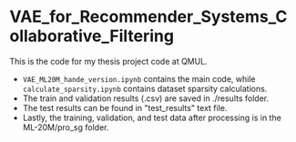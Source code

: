 # VAE_for_Recommender_Systems_Collaborative_Filtering
This is the code for my thesis project code at QMUL.
- `VAE_ML20M_hande_version.ipynb` contains the main code, while `calculate_sparsity.ipynb` contains dataset sparsity calculations.
- The train and validation results (.csv) are saved in ./results folder. 
- The test results can be found in "test_results" text file.
- Lastly, the training, validation, and test data after processing is in the ML-20M/pro_sg folder.
